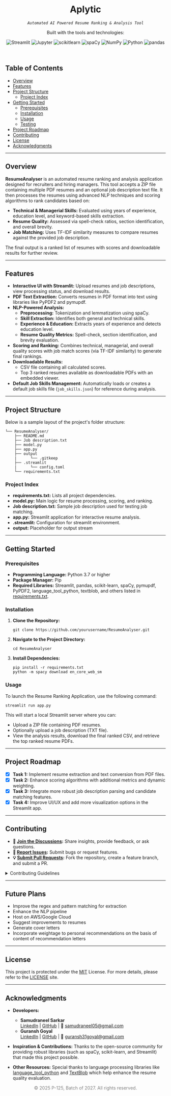 <p align="center"><h1 align="center">Aplytic</h1></p>
<p align="center">
	<em><code>Automated AI Powered Resume Ranking & Analysis Tool</code></em>
</p>
<p align="center">
	<!-- local repository, no metadata badges. -->
</p>
<p align="center">Built with the tools and technologies:</p>
<p align="center">
	<img src="https://img.shields.io/badge/Streamlit-FF4B4B.svg?style=default&logo=Streamlit&logoColor=white" alt="Streamlit">
	<img src="https://img.shields.io/badge/Jupyter-F37626.svg?style=default&logo=Jupyter&logoColor=white" alt="Jupyter">
	<img src="https://img.shields.io/badge/scikitlearn-F7931E.svg?style=default&logo=scikit-learn&logoColor=white" alt="scikitlearn">
	<img src="https://img.shields.io/badge/spaCy-09A3D5.svg?style=default&logo=spaCy&logoColor=white" alt="spaCy">
	<img src="https://img.shields.io/badge/NumPy-013243.svg?style=default&logo=NumPy&logoColor=white" alt="NumPy">
	<img src="https://img.shields.io/badge/Python-3776AB.svg?style=default&logo=Python&logoColor=white" alt="Python">
	<img src="https://img.shields.io/badge/pandas-150458.svg?style=default&logo=pandas&logoColor=white" alt="pandas">
</p>
<br>

## Table of Contents

- [Overview](#overview)
- [Features](#features)
- [Project Structure](#project-structure)
  - [Project Index](#project-index)
- [Getting Started](#getting-started)
  - [Prerequisites](#prerequisites)
  - [Installation](#installation)
  - [Usage](#usage)
  - [Testing](#testing)
- [Project Roadmap](#project-roadmap)
- [Contributing](#contributing)
- [License](#license)
- [Acknowledgments](#acknowledgments)

---

## Overview

**ResumeAnalyser** is an automated resume ranking and analysis application designed for recruiters and hiring managers. This tool accepts a ZIP file containing multiple PDF resumes and an optional job description text file. It then processes the resumes using advanced NLP techniques and scoring algorithms to rank candidates based on:

- **Technical & Managerial Skills:** Evaluated using years of experience, education level, and keyword-based skills extraction.
- **Resume Quality:** Assessed via spell-check ratios, section identification, and overall brevity.
- **Job Matching:** Uses TF-IDF similarity measures to compare resumes against the provided job description.

The final output is a ranked list of resumes with scores and downloadable results for further review.

---

## Features

- **Interactive UI with Streamlit:** Upload resumes and job descriptions, view processing status, and download results.
- **PDF Text Extraction:** Converts resumes in PDF format into text using libraries like PyPDF2 and pymupdf.
- **NLP-Powered Analysis:** 
  - **Preprocessing:** Tokenization and lemmatization using spaCy.
  - **Skill Extraction:** Identifies both general and technical skills.
  - **Experience & Education:** Extracts years of experience and detects education level.
  - **Resume Quality Metrics:** Spell-check, section identification, and brevity evaluation.
- **Scoring and Ranking:** Combines technical, managerial, and overall quality scores with job match scores (via TF-IDF similarity) to generate final rankings.
- **Downloadable Results:** 
  - CSV file containing all calculated scores.
  - Top 3 ranked resumes available as downloadable PDFs with an embedded viewer.
- **Default Job Skills Management:** Automatically loads or creates a default job skills file (`job_skills.json`) for reference during analysis.

---

## Project Structure

Below is a sample layout of the project's folder structure:

    └── ResumeAnalyser/
        ├── README.md
        ├── Job description.txt
        ├── model.py
        ├── app.py
        ├── output
        |      └── .gitkeep
        ├── .streamlit
        |      └── config.toml
        └── requirements.txt

### Project Index

- **requirements.txt:** Lists all project dependencies.
- **model.py:** Main logic for resume processing, scoring, and ranking.
- **Job description.txt:** Sample job description used for testing job matching.
- **app.py:** Streamlit application for interactive resume analysis.
- **.streamlit:** Configuration for streamlit environment.
- **output:** Placeholder for output stream
---

## Getting Started

### Prerequisites

- **Programming Language:** Python 3.7 or higher
- **Package Manager:** Pip
- **Required Libraries:** Streamlit, pandas, scikit-learn, spaCy, pymupdf, PyPDF2, language_tool_python, textblob, and others listed in [requirements.txt](requirements.txt).

### Installation

1. **Clone the Repository:**

       git clone https://github.com/yourusername/ResumeAnalyser.git

2. **Navigate to the Project Directory:**

       cd ResumeAnalyser

3. **Install Dependencies:**

       pip install -r requirements.txt
       python -m spacy download en_core_web_sm

### Usage

To launch the Resume Ranking Application, use the following command:

    streamlit run app.py

This will start a local Streamlit server where you can:
- Upload a ZIP file containing PDF resumes.
- Optionally upload a job description (TXT file).
- View the analysis results, download the final ranked CSV, and retrieve the top ranked resume PDFs.

---

## Project Roadmap

- [X] **Task 1:** Implement resume extraction and text conversion from PDF files.
- [X] **Task 2:** Enhance scoring algorithms with additional metrics and dynamic weighting.
- [X] **Task 3:** Integrate more robust job description parsing and candidate matching features.
- [X] **Task 4:** Improve UI/UX and add more visualization options in the Streamlit app.

---

## Contributing

- **💬 [Join the Discussions](https://LOCAL/GitHub/ResumeAnalyser/discussions):** Share insights, provide feedback, or ask questions.
- **🐛 [Report Issues](https://LOCAL/GitHub/ResumeAnalyser/issues):** Submit bugs or request features.
- **💡 [Submit Pull Requests](https://LOCAL/GitHub/ResumeAnalyser/blob/main/CONTRIBUTING.md):** Fork the repository, create a feature branch, and submit a PR.

<details>
<summary>Contributing Guidelines</summary>

1. **Fork the Repository:** Fork the project to your account.  
2. **Clone Locally:** Clone your forked repository.  
       git clone https://github.com/yourusername/ResumeAnalyser.git  
3. **Create a New Branch:**  
       git checkout -b new-feature-x  
4. **Make Your Changes:** Develop and test your changes locally.  
5. **Commit Your Changes:**  
       git commit -m "Implemented feature x."  
6. **Push to Your Fork:**  
       git push origin new-feature-x  
7. **Submit a Pull Request:** Create a PR against the original repository with a clear description of your changes.  
8. **Review:** Once reviewed and approved, your changes will be merged.  

</details>

---

## Future Plans

- Improve the regex and pattern matching for extraction
- Enhance the NLP pipeline
- Host on AWS/Google Cloud
- Suggest improvements to resumes
- Generate cover letters
- Incorporate weightage to personal recommendations on the basis of content of recommendation letters

---

## License

This project is protected under the [MIT](https://choosealicense.com/licenses/mit/#) License. For more details, please refer to the [LICENSE](https://choosealicense.com/licenses/) site.

---

## Acknowledgments

- **Developers:**
  - **Samudraneel Sarkar**  
    [LinkedIn](https://www.linkedin.com/in/samudraneel-sarkar) | [GitHub](https://github.com/samudraneel05) | 📧 [samudraneel05@gmail.com](mailto:samudraneel05@gmail.com)
  - **Guransh Goyal**  
    [LinkedIn](https://www.linkedin.com/in/guransh-goyal) | [GitHub](https://github.com/GuranshGoyal) | 📧 [guransh31goyal@gmail.com](mailto:guransh31goyal@gmail.com)

- **Inspiration & Contributions:** Thanks to the open-source community for providing robust libraries (such as spaCy, scikit-learn, and Streamlit) that made this project possible.
- **Other Resources:** Special thanks to language processing libraries like [language_tool_python](https://pypi.org/project/language-tool-python/) and [TextBlob](https://textblob.readthedocs.io/en/dev/) which help enhance the resume quality evaluation.

<div style="text-align: center; font-size: 14px; color: gray;">
    <p>© 2025 P-125, Batch of 2027. All rights reserved.</p>
</div>


